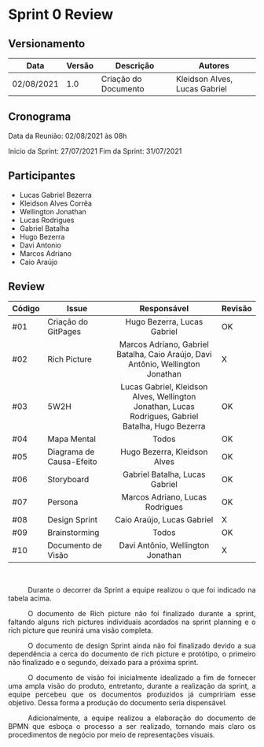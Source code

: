# Sprint 0 Review

## Versionamento
| Data | Versão | Descrição | Autores |
| -------- | -------- | -------- | ---|
|   02/08/2021   |  1.0    |  Criação do Documento    | Kleidson Alves, Lucas Gabriel

## Cronograma
Data da Reunião: 02/08/2021 às 08h

Inicio da Sprint: 27/07/2021
Fim da Sprint: 31/07/2021

## Participantes
* Lucas Gabriel Bezerra
* Kleidson Alves Corrêa
* Wellington Jonathan
* Lucas Rodrigues
* Gabriel Batalha
* Hugo Bezerra
* Davi Antonio
* Marcos Adriano
* Caio Araújo

## Review

| Código | Issue | Responsável| Revisão
| ------- | -------- | :--------: | ---- |
| #01     | Criação do GitPages | Hugo Bezerra, Lucas Gabriel | OK
| #02     | Rich Picture | Marcos Adriano, Gabriel Batalha, Caio Araújo, Davi Antônio, Wellington Jonathan| X
| #03     | 5W2H  | Lucas Gabriel, Kleidson Alves, Wellington Jonathan, Lucas Rodrigues, Gabriel Batalha, Hugo Bezerra| OK
| #04     | Mapa Mental   | Todos | OK
| #05     | Diagrama de Causa-Efeito   | Hugo Bezerra, Kleidson Alves | OK
| #06     | Storyboard    | Gabriel Batalha, Lucas Gabriel | OK
| #07     | Persona    | Marcos Adriano, Lucas Rodrigues| OK
| #08     | Design Sprint   | Caio Araújo, Lucas Gabriel| X
| #09     | Brainstorming   | Todos| OK
| #10     | Documento de Visão   | Davi Antônio, Wellington Jonathan | X

<br>
<div style="text-indent: 40px; text-align: justify">
<p>
Durante o decorrer da Sprint a equipe realizou o que foi indicado na tabela acima.
</p>

<p>
O documento de Rich picture não foi finalizado durante a sprint, faltando alguns rich pictures individuais acordados na sprint planning e o rich picture que reunirá uma visão completa.
</p>

<p>
O documento de design Sprint ainda não foi finalizado devido a sua dependência a cerca do documento de rich picture e protótipo, o primeiro não finalizado e o segundo, deixado para a próxima sprint.
</p>
    
<p>
O documento de visão foi inicialmente idealizado a fim de fornecer uma ampla visão do produto, entretanto, durante a realização da sprint, a equipe percebeu que os documentos produzidos já cumpririam esse objetivo. Dessa forma a produção do documento seria dispensável.
</p>

<p>
Adicionalmente, a equipe realizou a elaboração do documento de BPMN que esboça o processo a ser realizado, tornando mais claro os procedimentos de negócio por meio de representações visuais. 
</p>
    
</div>


